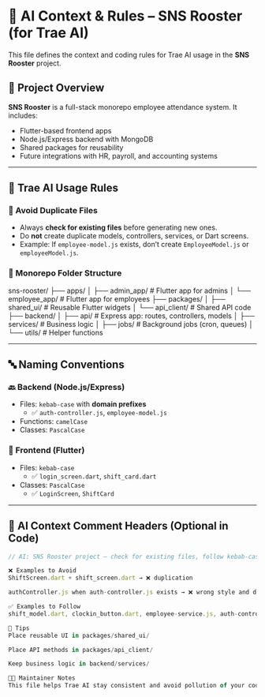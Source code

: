 # 🤖 AI Context & Rules – SNS Rooster (for Trae AI)

This file defines the context and coding rules for Trae AI usage in the **SNS Rooster** project.

## 📌 Project Overview

**SNS Rooster** is a full-stack monorepo employee attendance system. It includes:
- Flutter-based frontend apps
- Node.js/Express backend with MongoDB
- Shared packages for reusability
- Future integrations with HR, payroll, and accounting systems

---

## 🧠 Trae AI Usage Rules

### 🚫 Avoid Duplicate Files
- Always **check for existing files** before generating new ones.
- Do **not** create duplicate models, controllers, services, or Dart screens.
- Example: If `employee-model.js` exists, don’t create `EmployeeModel.js` or `employeeModel.js`.

### 📁 Monorepo Folder Structure
sns-rooster/
├── apps/
│ ├── admin_app/ # Flutter app for admins
│ └── employee_app/ # Flutter app for employees
├── packages/
│ ├── shared_ui/ # Reusable Flutter widgets
│ └── api_client/ # Shared API code
├── backend/
│ ├── api/ # Express app: routes, controllers, models
│ ├── services/ # Business logic
│ ├── jobs/ # Background jobs (cron, queues)
│ └── utils/ # Helper functions


---

## 🔤 Naming Conventions

### 🔙 Backend (Node.js/Express)
- Files: `kebab-case` with **domain prefixes**
  - ✅ `auth-controller.js`, `employee-model.js`
- Functions: `camelCase`
- Classes: `PascalCase`

### 📱 Frontend (Flutter)
- Files: `kebab-case`
  - ✅ `login_screen.dart`, `shift_card.dart`
- Classes: `PascalCase`
  - ✅ `LoginScreen`, `ShiftCard`

---

## 🧠 AI Context Comment Headers (Optional in Code)

```js
// AI: SNS Rooster project – check for existing files, follow kebab-case naming, and use domain prefixes.

❌ Examples to Avoid
ShiftScreen.dart + shift_screen.dart → ❌ duplication

authController.js when auth-controller.js exists → ❌ wrong style and duplicate

✅ Examples to Follow
shift_model.dart, clockin_button.dart, employee-service.js, auth-controller.js

🧩 Tips
Place reusable UI in packages/shared_ui/

Place API methods in packages/api_client/

Keep business logic in backend/services/

🧑‍💻 Maintainer Notes
This file helps Trae AI stay consistent and avoid pollution of your codebase. Update it if folder names or rules change.


